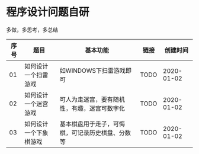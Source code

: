 # 程序设计问题自研

多做，多思考，多总结

|序号|题目|基本功能|链接|创建时间|
|--|--|--|--|--|
|01|如何设计一个扫雷游戏|如WINDOWS下扫雷游戏即可|TODO|2020-01-02|
|02|如何设计一个迷宫游戏|可人为走迷宫，要有随机性，有趣，迷宫可数字化|TODO|2020-01-02|
|03|如何设计一个下象棋游戏|基本棋盘用于走子，可悔棋，可记录历史棋盘、分数等|TODO|2020-01-02|
